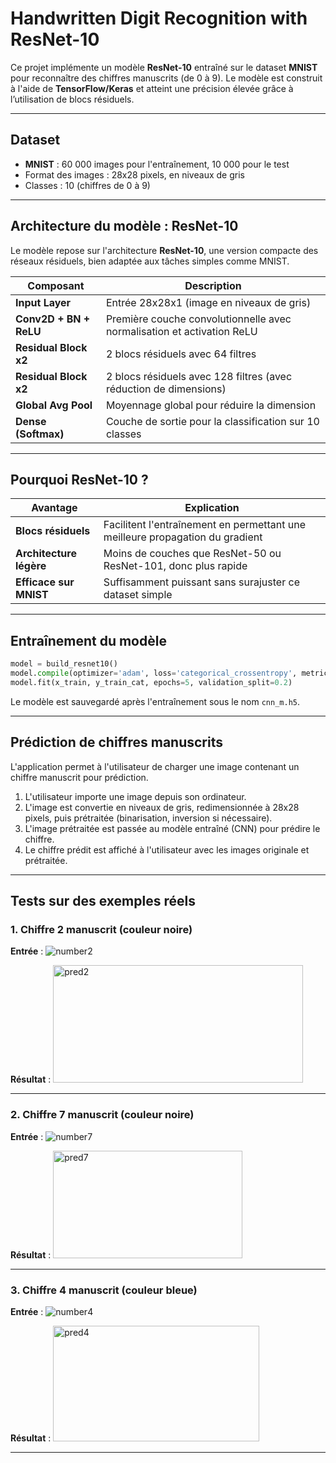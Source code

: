 # Handwritten Digit Recognition with ResNet-10

Ce projet implémente un modèle **ResNet-10** entraîné sur le dataset **MNIST** pour reconnaître des chiffres manuscrits (de 0 à 9).
Le modèle est construit à l'aide de **TensorFlow/Keras** et atteint une précision élevée grâce à l’utilisation de blocs résiduels.

---

## Dataset

- **MNIST** : 60 000 images pour l'entraînement, 10 000 pour le test
- Format des images : 28x28 pixels, en niveaux de gris
- Classes : 10 (chiffres de 0 à 9)

---

## Architecture du modèle : ResNet-10

Le modèle repose sur l'architecture **ResNet-10**, une version compacte des réseaux résiduels, bien adaptée aux tâches simples comme MNIST.

| Composant            | Description                                                               |
|----------------------|----------------------------------------------------------------------------|
| **Input Layer**      | Entrée 28x28x1 (image en niveaux de gris)                                 |
| **Conv2D + BN + ReLU** | Première couche convolutionnelle avec normalisation et activation ReLU   |
| **Residual Block x2**| 2 blocs résiduels avec 64 filtres                                          |
| **Residual Block x2**| 2 blocs résiduels avec 128 filtres (avec réduction de dimensions)          |
| **Global Avg Pool**  | Moyennage global pour réduire la dimension                                 |
| **Dense (Softmax)**  | Couche de sortie pour la classification sur 10 classes                    |

---

## Pourquoi ResNet-10 ?

| Avantage                       | Explication                                                                 |
|--------------------------------|------------------------------------------------------------------------------|
| **Blocs résiduels**           | Facilitent l'entraînement en permettant une meilleure propagation du gradient |
| **Architecture légère**       | Moins de couches que ResNet-50 ou ResNet-101, donc plus rapide               |
| **Efficace sur MNIST**        | Suffisamment puissant sans surajuster ce dataset simple                      |

---

## Entraînement du modèle

```python
model = build_resnet10()
model.compile(optimizer='adam', loss='categorical_crossentropy', metrics=['accuracy'])
model.fit(x_train, y_train_cat, epochs=5, validation_split=0.2)
```

Le modèle est sauvegardé après l'entraînement sous le nom `cnn_m.h5`.

---

## Prédiction de chiffres manuscrits

L'application permet à l'utilisateur de charger une image contenant un chiffre manuscrit pour prédiction.

1. L'utilisateur importe une image depuis son ordinateur.
2. L'image est convertie en niveaux de gris, redimensionnée à 28x28 pixels, puis prétraitée (binarisation, inversion si nécessaire).
3. L'image prétraitée est passée au modèle entraîné (CNN) pour prédire le chiffre.
4. Le chiffre prédit est affiché à l'utilisateur avec les images originale et prétraitée.

---

## Tests sur des exemples réels

### 1. Chiffre **2** manuscrit (couleur noire)

**Entrée** :
![number2](https://github.com/user-attachments/assets/a523d081-b81f-4e99-b294-556031ecbfc2)

**Résultat** :
<img width="400" height="188" alt="pred2" src="https://github.com/user-attachments/assets/09d544ec-8c00-450a-821e-744ab4895149" />

---

### 2. Chiffre **7** manuscrit (couleur noire)

**Entrée** :
![number7](https://github.com/user-attachments/assets/b8a6c49f-7f30-41e0-949a-06a745fc8910)

**Résultat** :
<img width="303" height="172" alt="pred7" src="https://github.com/user-attachments/assets/4075f58e-8a86-46a7-9c50-63431d94ea37" />

---

### 3. Chiffre **4** manuscrit (couleur bleue)

**Entrée** :
![number4](https://github.com/user-attachments/assets/f7c61081-245c-40c8-8174-330b62aab024)

**Résultat** :
<img width="330" height="185" alt="pred4" src="https://github.com/user-attachments/assets/f1911bc3-b5f9-470c-9c8f-8dff954f3e3f" />

---
